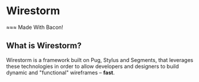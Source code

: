 # Wirestorm #

≈≈≈ Made With Bacon!

## What is Wirestorm? ##

Wirestorm is a framework built on Pug, Stylus and Segments, that leverages these technologies in order to allow developers and designers to build dynamic and "functional" wireframes &ndash; __fast__.

